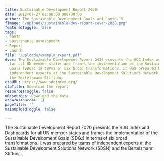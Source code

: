 ```yaml
---
title: Sustainable Development Report 2020
date: 2012-07-27T01:00:00.000+00:00
author: The Sustainable Development Goals and Covid-19
fImage: "/uploads/sustainable-dev-report-cover-2020.png"
featuredToggle: false
tags:
- COVID
- Sustainable Development
- Report
- Launch
file: "/uploads/example_report.pdf"
desc: The Sustainable Development Report 2020 presents the SDG Index and Dashboards
  for all UN member states and frames the implementation of the Sustainable Development
  Goals (SDGs) in terms of six broad transformations. It was prepared by teams of
  independent experts at the Sustainable Development Solutions Network (SDSN) and
  the Bertelsmann Stiftung.
ctaURL: https://www.sdgindex.org/
ctaTitle: Download the report
resourcesToggle: false
oResources: Download the data
otherResources: []
pageTitle: ''
mainUploadToggle: false

---
```

The Sustainable Development Report 2020 presents the SDG Index and Dashboards for all UN member states and frames the implementation of the Sustainable Development Goals (SDGs) in terms of six broad transformations. It was prepared by teams of independent experts at the Sustainable Development Solutions Network (SDSN) and the Bertelsmann Stiftung.